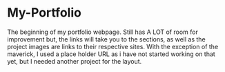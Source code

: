# My-Portfolio

The beginning of my portfolio webpage. Still has A LOT of room for improvement but, the links will take you to the sections, as well as the project images are links to their respective sites. With the exception of the maverick, I used a place holder URL as i have not started working on that yet, but I needed another project for the layout.
